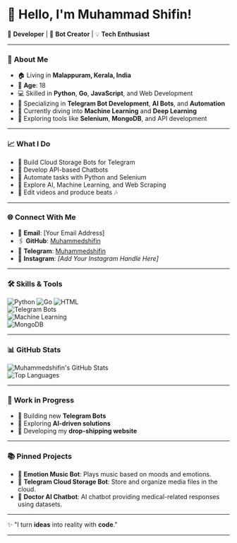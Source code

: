 # 👋 Hello, I'm Muhammad Shifin!  

🚀 **Developer** | 🤖 **Bot Creator** | 💡 **Tech Enthusiast**  

---

### 🌟 **About Me**  
- 🏠 Living in **Malappuram, Kerala, India**  
- 🎂 **Age**: 18  
- 💻 Skilled in **Python**, **Go**, **JavaScript**, and Web Development  
- 🤖 Specializing in **Telegram Bot Development**, **AI Bots**, and **Automation**  
- 🌱 Currently diving into **Machine Learning** and **Deep Learning**  
- 🔧 Exploring tools like **Selenium**, **MongoDB**, and API development  

---

### 📈 **What I Do**  
- 🔹 Build Cloud Storage Bots for Telegram  
- 🔹 Develop API-based Chatbots  
- 🔹 Automate tasks with Python and Selenium  
- 🔹 Explore AI, Machine Learning, and Web Scraping  
- 🔹 Edit videos and produce beats 🎶  

---

### 🌐 **Connect With Me**  
- 📧 **Email**: [Your Email Address]  
- 🖇️ **GitHub**: [Muhammedshifin](https://github.com/Muhammedshifin)  
- 📱 **Telegram**: [Muhammedshifin](https://t.me/Muhammedshifin)  
- 📸 **Instagram**: *[Add Your Instagram Handle Here]*  

---

### 🛠️ **Skills & Tools**  
![Python](https://img.shields.io/badge/Python-000000?style=for-the-badge&logo=python&logoColor=blue) 
![Go](https://img.shields.io/badge/Go-000000?style=for-the-badge&logo=go&logoColor=cyan) 
![HTML](https://img.shields.io/badge/HTML-000000?style=for-the-badge&logo=html5&logoColor=orange)  
![Telegram Bots](https://img.shields.io/badge/Telegram-Bots-blue?style=for-the-badge&logo=telegram)  
![Machine Learning](https://img.shields.io/badge/Machine%20Learning-000000?style=for-the-badge&logo=scikit-learn&logoColor=yellow)  
![MongoDB](https://img.shields.io/badge/MongoDB-000000?style=for-the-badge&logo=mongodb&logoColor=green)  

---

### 📊 **GitHub Stats**  
![Muhammedshifin's GitHub Stats](https://github-readme-stats.vercel.app/api?username=Muhammedshifin&show_icons=true&theme=tokyonight)  
![Top Languages](https://github-readme-stats.vercel.app/api/top-langs/?username=Muhammedshifin&layout=compact&theme=tokyonight)

---

### 🚀 **Work in Progress**  
- 🔧 Building new **Telegram Bots**  
- 🌟 Exploring **AI-driven solutions**  
- 🎯 Developing my **drop-shipping website**  

---

### 📚 **Pinned Projects**  
- 🚀 **Emotion Music Bot**: Plays music based on moods and emotions.  
- 🔗 **Telegram Cloud Storage Bot**: Store and organize media files in the cloud.  
- 🤖 **Doctor AI Chatbot**: AI chatbot providing medical-related responses using datasets.  

---

✨ "I turn **ideas** into reality with **code**."  

---
